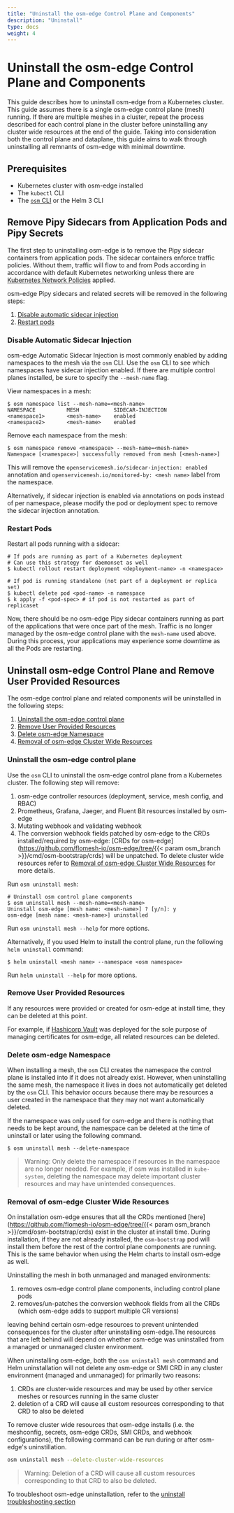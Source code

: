 ```yaml
---
title: "Uninstall the osm-edge Control Plane and Components"
description: "Uninstall"
type: docs
weight: 4
---
```


# Uninstall the osm-edge Control Plane and Components

This guide describes how to uninstall osm-edge from a Kubernetes cluster. This guide assumes there is a single osm-edge control plane (mesh) running. If there are multiple meshes in a cluster, repeat the process described for each control plane in the cluster before uninstalling any cluster wide resources at the end of the guide. Taking into consideration both the control plane and dataplane, this guide aims to walk through uninstalling all remnants of osm-edge with minimal downtime.

## Prerequisites

- Kubernetes cluster with osm-edge installed
- The `kubectl` CLI
- The [`osm` CLI](docs/install/#set-up-the-osm-cli) or the Helm 3 CLI

## Remove Pipy Sidecars from Application Pods and Pipy Secrets

The first step to uninstalling osm-edge is to remove the Pipy sidecar containers from application pods. The sidecar containers enforce traffic policies. Without them, traffic will flow to and from Pods according in accordance with default Kubernetes networking unless there are [Kubernetes Network Policies](https://kubernetes.io/docs/concepts/services-networking/network-policies/) applied.

osm-edge Pipy sidecars and related secrets will be removed in the following steps:

1. [Disable automatic sidecar injection](#disable-automatic-sidecar-injection)
1. [Restart pods](#restart-pods)

### Disable Automatic Sidecar Injection

osm-edge Automatic Sidecar Injection is most commonly enabled by adding namespaces to the mesh via the `osm` CLI. Use the `osm` CLI to see which
namespaces have sidecar injection enabled. If there are multiple control planes installed, be sure to specify the `--mesh-name` flag.

View namespaces in a mesh:

```console
$ osm namespace list --mesh-name=<mesh-name>
NAMESPACE          MESH           SIDECAR-INJECTION
<namespace1>       <mesh-name>    enabled
<namespace2>       <mesh-name>    enabled
```

Remove each namespace from the mesh:

```console
$ osm namespace remove <namespace> --mesh-name=<mesh-name>
Namespace [<namespace>] successfully removed from mesh [<mesh-name>]
```

This will remove the `openservicemesh.io/sidecar-injection: enabled` annotation and `openservicemesh.io/monitored-by: <mesh name>` label from the namespace. 

Alternatively, if sidecar injection is enabled via annotations on pods instead of per namespace, please modify the pod or deployment spec to remove the sidecar injection annotation.

### Restart Pods

Restart all pods running with a sidecar:

```console
# If pods are running as part of a Kubernetes deployment
# Can use this strategy for daemonset as well
$ kubectl rollout restart deployment <deployment-name> -n <namespace>

# If pod is running standalone (not part of a deployment or replica set)
$ kubectl delete pod <pod-name> -n namespace
$ k apply -f <pod-spec> # if pod is not restarted as part of replicaset
```

Now, there should be no osm-edge Pipy sidecar containers running as part of the applications that were once part of the mesh. Traffic is no
longer managed by the osm-edge control plane with the `mesh-name` used above. During this process, your applications may experience some downtime
as all the Pods are restarting.

## Uninstall osm-edge Control Plane and Remove User Provided Resources

The osm-edge control plane and related components will be uninstalled in the following steps:

1. [Uninstall the osm-edge control plane](#uninstall-the-osm-control-plane)
1. [Remove User Provided Resources](#remove-user-provided-resources)
1. [Delete osm-edge Namespace](#delete-osm-namespace)
1. [Removal of osm-edge Cluster Wide Resources](#removal-of-osm-cluster-wide-resources)

### Uninstall the osm-edge control plane

Use the `osm` CLI to uninstall the osm-edge control plane from a Kubernetes cluster. The following step will remove:

1. osm-edge controller resources (deployment, service, mesh config, and RBAC)
1. Prometheus, Grafana, Jaeger, and Fluent Bit resources installed by osm-edge
1. Mutating webhook and validating webhook
1. The conversion webhook fields patched by osm-edge to the CRDs installed/required by osm-edge: [CRDs for osm-edge](https://github.com/flomesh-io/osm-edge/tree/{{< param osm_branch >}}/cmd/osm-bootstrap/crds) will be unpatched. To delete cluster wide resources refer to [Removal of osm-edge Cluster Wide Resources](#removal-of-osm-cluster-wide-resources) for more details.

Run `osm uninstall mesh`:

```console
# Uninstall osm control plane components
$ osm uninstall mesh --mesh-name=<mesh-name>
Uninstall osm-edge [mesh name: <mesh-name>] ? [y/n]: y
osm-edge [mesh name: <mesh-name>] uninstalled
```

Run `osm uninstall mesh --help` for more options.

Alternatively, if you used Helm to install the control plane, run the following `helm uninstall` command:

```console
$ helm uninstall <mesh name> --namespace <osm namespace>
```

Run `helm uninstall --help` for more options.

### Remove User Provided Resources

If any resources were provided or created for osm-edge at install time, they can be deleted at this point.

For example, if [Hashicorp Vault](docs/guides/certificates/#installing-hashi-vault) was deployed for the sole purpose of managing certificates for osm-edge, all related resources can be deleted.

### Delete osm-edge Namespace

When installing a mesh, the `osm` CLI creates the namespace the control plane is installed into if it does not already exist. However, when uninstalling the same mesh, the namespace it lives in does not automatically get deleted by the `osm` CLI. This behavior occurs because
there may be resources a user created in the namespace that they may not want automatically deleted.

If the namespace was only used for osm-edge and there is nothing that needs to be kept around, the namespace can be deleted at the time of uninstall or later using the following command.

```console
$ osm uninstall mesh --delete-namespace
```

> Warning: Only delete the namespace if resources in the namespace are no longer needed. For example, if osm was installed in `kube-system`, deleting the namespace may delete important cluster resources and may have unintended consequences.


### Removal of osm-edge Cluster Wide Resources

On installation osm-edge ensures that all the CRDs mentioned [here](https://github.com/flomesh-io/osm-edge/tree/{{< param osm_branch >}}/cmd/osm-bootstrap/crds) exist in the cluster at install time. During installation, if they are not already installed, the `osm-bootstrap` pod will install them before the rest of the control plane components are running. This is the same behavior when using the Helm charts to install osm-edge as well. 

Uninstalling the mesh in both unmanaged and managed environments:
1. removes osm-edge control plane components, including control plane pods
2. removes/un-patches the conversion webhook fields from all the CRDs (which osm-edge adds to support multiple CR versions)

leaving behind certain osm-edge resources to prevent unintended consequences for the cluster after uninstalling osm-edge.The resources that are left behind will depend on whether osm-edge was uninstalled from a managed or unmanaged cluster environment.

When uninstalling osm-edge, both the `osm uninstall mesh` command and Helm uninstallation will not delete any osm-edge or SMI CRD in any cluster environment (managed and unmanaged) for primarily two reasons:
1. CRDs are cluster-wide resources and may be used by other service meshes or resources running in the same cluster
2. deletion of a CRD will cause all custom resources corresponding to that CRD to also be deleted

To remove cluster wide resources that osm-edge installs (i.e. the meshconfig, secrets, osm-edge CRDs, SMI CRDs, and webhook configurations), the following command can be run during or after osm-edge's uninstillation.

```bash
osm uninstall mesh --delete-cluster-wide-resources
```

> Warning: Deletion of a CRD will cause all custom resources corresponding to that CRD to also be deleted.

To troubleshoot osm-edge uninstallation, refer to the [uninstall troubleshooting section](docs/guides/troubleshooting/uninstall/)
